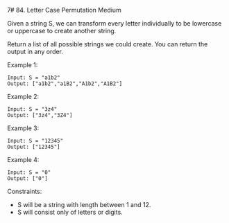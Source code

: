 7# 84. Letter Case Permutation
Medium

Given a string S, we can transform every letter individually to be lowercase or uppercase to create another string.

Return a list of all possible strings we could create. You can return the output in any order.

 

Example 1:
```
Input: S = "a1b2"
Output: ["a1b2","a1B2","A1b2","A1B2"]
```
Example 2:
```
Input: S = "3z4"
Output: ["3z4","3Z4"]
```
Example 3:
```
Input: S = "12345"
Output: ["12345"]
```
Example 4:
```
Input: S = "0"
Output: ["0"]
```
 

Constraints:

* S will be a string with length between 1 and 12.
* S will consist only of letters or digits.

